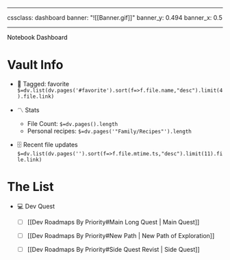 
---
cssclass: dashboard
banner: "![[Banner.gif]]"
banner_y: 0.494
banner_x: 0.5

---
<div class="title" style="color:Black">Notebook Dashboard</div>


# Vault Info


- 🔖 Tagged:  favorite 
 `$=dv.list(dv.pages('#favorite').sort(f=>f.file.name,"desc").limit(4).file.link)`
- 〽️ Stats
	-  File Count: `$=dv.pages().length`
	-  Personal recipes: `$=dv.pages('"Family/Recipes"').length`

- 🗄️ Recent file updates
 `$=dv.list(dv.pages('').sort(f=>f.file.mtime.ts,"desc").limit(11).file.link)`


# The List
- 💻 Dev Quest
	- [ ] [[Dev Roadmaps By Priority#Main Long Quest | Main Quest]]
	- [ ] [[Dev Roadmaps By Priority#New Path | New Path of Exploration]]
	- [ ] [[Dev Roadmaps By Priority#Side Quest Revist |  Side Quest]]





